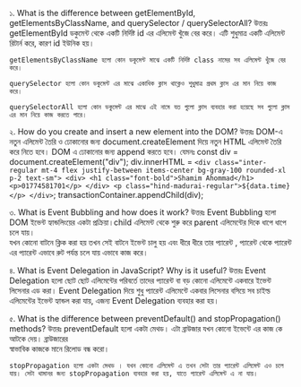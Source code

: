 ১. What is the difference between getElementById, getElementsByClassName, and querySelector / querySelectorAll?
উত্তরঃ getElementById ডকুমেন্ট থেকে একটি নির্দিষ্ট id এর এলিমেন্ট খুঁজে বের করে। এটি শুধুমাত্র একটি 
    এলিমেন্ট রিটার্ন করে, কারণ id ইউনিক হয়।

    getElementsByClassName হলো কোন ডকুমেন্ট মাঝে একটি নির্দিষ্ট class নামের সব এলিমেন্ট খুঁজে বের করে।

    querySelector হলো কোন ডকুমেন্ট এর মাঝে একাধিক ক্লাস থাক্লেও শুধুমাত্র প্রথম ক্লাস এর মান নিয়ে কাজ করে। 

    querySelectorAll হলো কোন ডকুমেন্ট এর মাঝে এই নামে যত গুলো ক্লাস ব্যবহার করা হয়েছে সব গুলো ক্লাস এর মান নিয়ে কাজ করতে পারে। 

২. How do you create and insert a new element into the DOM?
উত্তরঃ DOM-এ নতুন এলিমেন্ট তৈরি ও ঢোকানোর জন্য document.createElement দিয়ে নতুন HTML এলিমেন্ট তৈরি করে
    নিতে হবে। DOM এ ঢোকানোর জন্য append করতে হবে। যেমনঃ 
    const div = document.createElement("div");
        div.innerHTML = `
                    <div class="inter-regular mt-4 flex justify-between items-center bg-gray-100 rounded-xl p-2 text-sm">
                        <div>
                            <h1 class="font-bold">Shamim Ahommad</h1>
                            <p>01774581701</p>
                        </div>
                        <p class="hind-madurai-regular">${data.time}</p>
                    </div>
            `;
        transactionContainer.appendChild(div);

৩. What is Event Bubbling and how does it work?
উত্তরঃ Event Bubbling হলো DOM ইভেন্ট হ্যান্ডলিংয়ের একটা প্রক্রিয়া।child এলিমেন্ট থেকে শুরু করে parent 
    এলিমেন্টের দিকে ধাপে ধাপে চলে যায়।  
    যখন কোনো বাটনে ক্লিক করা হয় তখন সেই বাটনে ইভেন্ট চালু হয় এবং ধীরে ধীরে তার প্যারেন্ট , প্যারেন্ট থেকে প্যারেন্ট এর প্যারেন্ট এভাবে রুট পর্যন্ত চলে যায় এভাবে কাজ করে। 

৪. What is Event Delegation in JavaScript? Why is it useful?
উত্তরঃ Event Delegation হলো ছোট ছোট এলিমেন্টের পরিবর্তে তাদের প্যারেন্ট বা বড় কোনো এলিমেন্টে একবারে 
    ইভেন্ট লিসেনার এড করা। 
    Event Delegation দিয়ে শুধু প্যারেন্ট এলিমেন্টে একবার লিসেনার বসিয়ে সব চাইল্ড এলিমেন্টের ইভেন্ট হ্যান্ডল করা যায়, এজন্য Event Delegation ব্যবহার করা হয়। 

৫. What is the difference between preventDefault() and stopPropagation() methods?
উত্তরঃ preventDefault হলো একটা মেথড। এটা ব্রাউজার যখন কোনো ইভেন্টে এর কাজ কে আটকে দেয়। ব্রাউজারের  
     স্বাভাবিক কাজকে মানে রিলোড বন্ধ করো। 

    stopPropagation হলো একটা মেথড । যখন কোনো এলিমেন্ট এ তখন সেটা তার প্যারেন্ট এলিমেন্ট এও চলে যায়। সেটা থামানর জন্য stopPropagation ব্যবহার করা হয়, যাতে প্যারেন্ট এলিমেন্ট এ না যায়।